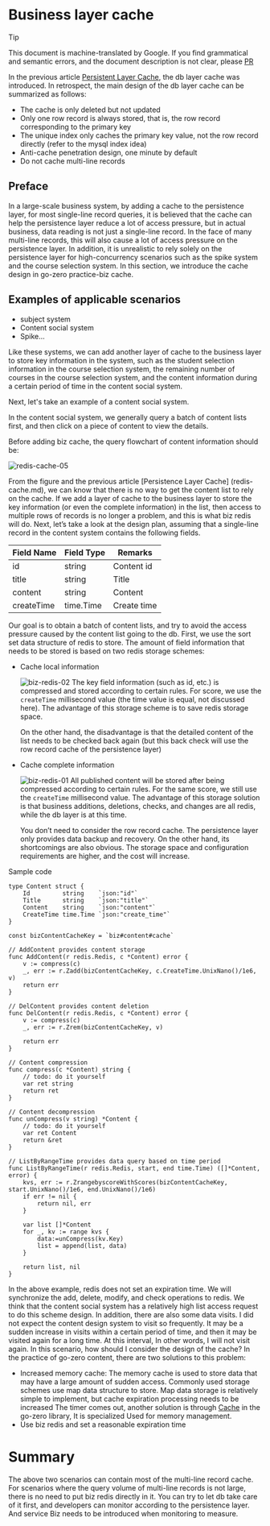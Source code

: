 # Business layer cache

> [!TIP]
> This document is machine-translated by Google. If you find grammatical and semantic errors, and the document description is not clear, please [PR](doc-contibute.md)

In the previous article [Persistent Layer Cache](redis-cache.md), the db layer cache was introduced. In retrospect, the main design of the db layer cache can be summarized as follows:

* The cache is only deleted but not updated
* Only one row record is always stored, that is, the row record corresponding to the primary key
* The unique index only caches the primary key value, not the row record directly (refer to the mysql index idea)
* Anti-cache penetration design, one minute by default
* Do not cache multi-line records

## Preface

In a large-scale business system, by adding a cache to the persistence layer, for most single-line record queries, 
it is believed that the cache can help the persistence layer reduce a lot of access pressure, but in actual business, 
data reading is not just a single-line record.
In the face of many multi-line records, this will also cause a lot of access pressure on the persistence layer. 
In addition, it is unrealistic to rely solely on the persistence layer for high-concurrency scenarios such as the spike system and the course selection system. 
In this section, we introduce the cache design in go-zero practice-biz cache.

## Examples of applicable scenarios

* subject system
* Content social system
* Spike...

Like these systems, we can add another layer of cache to the business layer to store key information in the system, 
such as the student selection information in the course selection system, the remaining number of courses in the course selection system, 
and the content information during a certain period of time in the content social system.

Next, let's take an example of a content social system.

In the content social system, we generally query a batch of content lists first, 
and then click on a piece of content to view the details.

Before adding biz cache, the query flowchart of content information should be:

![redis-cache-05](./resource/redis-cache-05.png)

From the figure and the previous article [Persistence Layer Cache] (redis-cache.md), 
we can know that there is no way to get the content list to rely on the cache.
If we add a layer of cache to the business layer to store the key information (or even the complete information) in the list, 
then access to multiple rows of records is no longer a problem, and this is what biz redis will do. Next, 
let’s take a look at the design plan, assuming that a single-line record in the content system contains the following fields.

|Field Name|Field Type|Remarks|
|---|---|---|
|id|string|Content id|
|title|string|Title|
|content|string|Content|
|createTime|time.Time|Create time|

Our goal is to obtain a batch of content lists, and try to avoid the access pressure caused by the content list going to the db. 
First, we use the sort set data structure of redis to store. The amount of field information that needs to be stored is based on 
two redis storage schemes:

* Cache local information
  
  ![biz-redis-02](./resource/biz-redis-02.svg)
  The key field information (such as id, etc.) is compressed and stored according to certain rules. 
  For score, we use the `createTime` millisecond value (the time value is equal, not discussed here). 
  The advantage of this storage scheme is to save redis storage space.
  
  On the other hand, the disadvantage is that the detailed content of the list needs to be checked back again (but this back check will use the row record cache of the persistence layer)

* Cache complete information
  
  ![biz-redis-01](./resource/biz-redis-01.svg)
  All published content will be stored after being compressed according to certain rules. For the same score, 
  we still use the `createTime` millisecond value. The advantage of this storage solution is that business additions, 
  deletions, checks, and changes are all redis, while the db layer is at this time.
  
  You don’t need to consider the row record cache. The persistence layer only provides data backup and recovery. 
  On the other hand, its shortcomings are also obvious. The storage space and configuration requirements are higher, and the cost will increase.

Sample code
```golang
type Content struct {
    Id         string    `json:"id"`
    Title      string    `json:"title"`
    Content    string    `json:"content"`
    CreateTime time.Time `json:"create_time"`
}

const bizContentCacheKey = `biz#content#cache`

// AddContent provides content storage
func AddContent(r redis.Redis, c *Content) error {
    v := compress(c)
    _, err := r.Zadd(bizContentCacheKey, c.CreateTime.UnixNano()/1e6, v)
    return err
}

// DelContent provides content deletion
func DelContent(r redis.Redis, c *Content) error {
    v := compress(c)
    _, err := r.Zrem(bizContentCacheKey, v)

    return err
}

// Content compression
func compress(c *Content) string {
    // todo: do it yourself
    var ret string
    return ret
}

// Content decompression
func unCompress(v string) *Content {
	// todo: do it yourself
	var ret Content
	return &ret
}

// ListByRangeTime provides data query based on time period
func ListByRangeTime(r redis.Redis, start, end time.Time) ([]*Content, error) {
	kvs, err := r.ZrangebyscoreWithScores(bizContentCacheKey, start.UnixNano()/1e6, end.UnixNano()/1e6)
	if err != nil {
		return nil, err
	}

	var list []*Content
	for _, kv := range kvs {
		data:=unCompress(kv.Key)
		list = append(list, data)
	}

	return list, nil
}

```

In the above example, redis does not set an expiration time. We will synchronize the add, delete, modify, 
and check operations to redis. We think that the content social system has a relatively high list access request to do this scheme design.
In addition, there are also some data visits. I did not expect the content design system to visit so frequently. 
It may be a sudden increase in visits within a certain period of time, and then it may be visited again for a long time. At this interval,
In other words, I will not visit again. In this scenario, how should I consider the design of the cache? 
In the practice of go-zero content, there are two solutions to this problem:

* Increased memory cache: The memory cache is used to store data that may have a large amount of sudden access. Commonly used storage schemes use map data structure to store. 
  Map data storage is relatively simple to implement, but cache expiration processing needs to be increased
  The timer comes out, another solution is through [Cache](https://github.com/zeromicro/go-zero/blob/master/core/collection/cache.go) in the go-zero library, It is specialized
  Used for memory management.
* Use biz redis and set a reasonable expiration time

# Summary
The above two scenarios can contain most of the multi-line record cache. For scenarios where the query volume of multi-line records is not large, 
there is no need to put biz redis directly in it. You can try to let db take care of it first, and developers can monitor according to the persistence layer. And service
Biz needs to be introduced when monitoring to measure.
